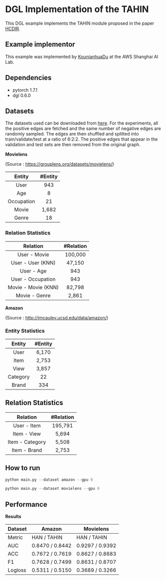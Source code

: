 # DGL Implementation of the TAHIN

This DGL example implements the TAHIN module proposed in the paper [HCDIR](https://arxiv.org/pdf/2007.15293.pdf). 

Example implementor
----------------------
This example was implemented by [KounianhuaDu](https://github.com/KounianhuaDu) at the AWS Shanghai AI Lab.

Dependencies
----------------------
- pytorch 1.7.1
- dgl 0.6.0

Datasets
---------------------------------------
The datasets used can be downloaded from [here](https://github.com/librahu/HIN-Datasets-for-Recommendation-and-Network-Embedding). For the experiments, all the positive edges are fetched and the same number of negative edges are randomly sampled. The edges are then shuffled and splitted into train/validate/test at a ratio of 6:2:2. The positive edges that appear in the validation and test sets are then removed from the original graph.

**Movielens** 

(Source : https://grouplens.org/datasets/movielens/)

| Entity         |#Entity        |
| :-------------:|:-------------:|
| User           | 943           |
| Age            | 8             |
| Occupation     | 21            |
| Movie          | 1,682         |
| Genre          | 18            |

### Relation Statistics
| Relation            |#Relation      |
| :-------------:     |:-------------:|
| User - Movie        | 100,000       |
| User - User (KNN)   | 47,150        |
| User - Age          | 943           |
| User - Occupation   | 943           |
| Movie - Movie (KNN) | 82,798        |
| Movie - Genre       | 2,861         |

**Amazon** 

(Source : http://jmcauley.ucsd.edu/data/amazon/)
### Entity Statistics
| Entity         |#Entity        |
| :-------------:|:-------------:|
| User           | 6,170         |
| Item           | 2,753         |
| View           | 3,857         |           
| Category       | 22            |
| Brand          | 334           |

## Relation Statistics
| Relation          |#Relation      |
| :-------------:   |:-------------:|
| User - Item       | 195,791       |
| Item - View       | 5,694         |
| Item - Category   | 5,508         | 
| Item - Brand      | 2,753         |

How to run
--------------------------------

```python
python main.py --dataset amazon --gpu 0
```


```python
python main.py --dataset movielens --gpu 0
```


Performance
-------------------------
**Results**

| Dataset |          Amazon          |         Movielens        |
|---------| ------------------------ | ------------------------ |
|  Metric |    HAN     /    TAHIN    |    HAN     /    TAHIN    |
|   AUC   |   0.8470   /   0.8442    |   0.9297   /   0.9392    |
|   ACC   |   0.7672   /   0.7619    |   0.8627   /   0.8683    |
|    F1   |   0.7628   /   0.7499    |   0.8631   /   0.8707    |
| Logloss |   0.5311   /   0.5150    |   0.3689   /   0.3266    |

